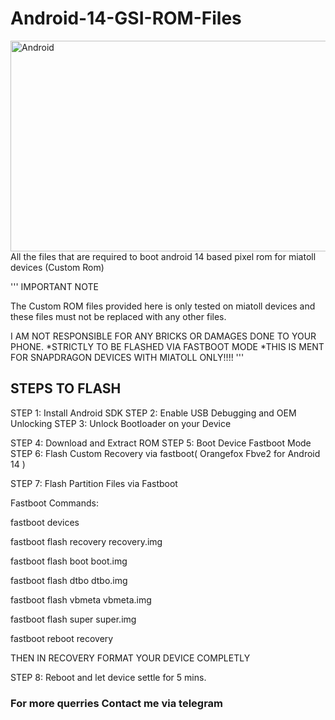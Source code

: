# Android-14-GSI-ROM-Files
<img src="https://reviews.com.np/uploads/article/android-10-is-official/new-android-logo-2019-robot-head-reactions-animated-2.gif" alt="Android" width="600" height="337" align="right">
All the files that are required to boot android 14 based pixel rom for miatoll devices (Custom Rom)

''' IMPORTANT NOTE

The Custom ROM files provided here is only tested on miatoll devices and these files must not be replaced with any other files.

I AM NOT RESPONSIBLE FOR ANY BRICKS OR DAMAGES DONE TO YOUR PHONE.
*STRICTLY TO BE FLASHED VIA FASTBOOT MODE
*THIS IS MENT FOR SNAPDRAGON DEVICES WITH MIATOLL ONLY!!!!
'''

<h2>STEPS TO FLASH</h2>
<p>
  STEP 1: Install Android SDK
  STEP 2: Enable USB Debugging and OEM Unlocking
  STEP 3: Unlock Bootloader on your Device</p>
  <meta http-equiv="How to unlock bootloader" content="2; url='https://droidwin.com/unlock-bootloader-android-device/'" />
<p>
  STEP 4: Download and Extract ROM
  STEP 5: Boot Device Fastboot Mode
  STEP 6: Flash Custom Recovery via fastboot( Orangefox Fbve2 for Android 14 )</p>
  STEP 7: Flash Partition Files via Fastboot

  Fastboot Commands:

  fastboot devices

  fastboot flash recovery recovery.img

  fastboot flash boot boot.img

  fastboot flash dtbo dtbo.img

  fastboot flash vbmeta vbmeta.img

  fastboot flash super super.img

  fastboot reboot recovery

  THEN IN RECOVERY FORMAT YOUR DEVICE COMPLETLY
  
  STEP 8: Reboot and let device settle for 5 mins.

<h3>For more querries Contact me via telegram</h3>

<meta http-equiv="Telegram" content="2; url=https://t.me/iamxdee/"> 
